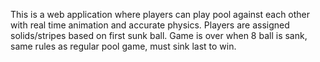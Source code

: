 This is a web application where players can play pool against each other with real time animation and accurate physics. Players are assigned solids/stripes based on first sunk ball. Game is over when 8 ball is sank, same rules as regular pool game, must sink last to win.
